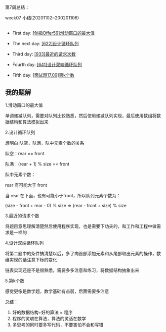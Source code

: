 第7周总结：

week07 小结(20201102~200201106)

## 

* First day: [[剑指Offer59]滑动窗口的最大值](https://leetcode-cn.com/problems/hua-dong-chuang-kou-de-zui-da-zhi-lcof/)

* The next day: [[622]设计循环队列](https://leetcode-cn.com/problems/design-circular-queue/)

* Third day: [[933]最近的请求次数](https://leetcode-cn.com/problems/number-of-recent-calls/)

* Fourth day: [[641]设计双端循环队列](https://leetcode-cn.com/problems/design-circular-deque/)

* Fifth day: [[面试题17.09]第k个数](https://leetcode-cn.com/problems/get-kth-magic-number-lcci/)

## 我的题解

1.滑动窗口的最大值

单调递减队列，需要对队列比较熟悉，然后使用递减队列实现，最后使用数组将数据结构和算法模拟出来

2.设计循环队列

想明白 队空，队满，队中元素个数的关系

队空：rear == front

队满：(rear + 1) % size == front

队中元素个数：

rear 有可能大于 front

当 rear 在下面，也有可能小于front，所以队列元素个数为：

(size - front + rear - 0)  % size => (rear - front + size) % size

3.最近的请求个数

将题目意思理解清楚然后使用程序实现，也是需要下功夫的，和工作和工程中做需求是一样的

4.设计双端循环队列

将第二题中的条件搞清楚以后，多了向首部添加元素和从尾部取出元素的操作，数组实现的话注意下标的变化

链表实现还是不是很熟悉，需要多多注意和练习，将数据结构抽象出来

5.第k个数

感觉更像是数学题，数学基础有点弱，后面需要多注意

总结：

1. 好的数据结构+好的算法 = 程序
2. 程序的灵魂在算法，算法的灵活在数学
3. 多思考的同时要多写代码，不要害怕不会和写错
